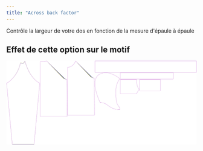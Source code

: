 ```yaml
---
title: "Across back factor"
---
```


Contrôle la largeur de votre dos en fonction de la mesure d'épaule à épaule

## Effet de cette option sur le motif

![Cette image montre l'effet de cette option en superposant plusieurs variantes qui ont une valeur différente pour cette option](hugo_acrossbackfactor_sample.svg "Effet de cette option sur le modèle")
